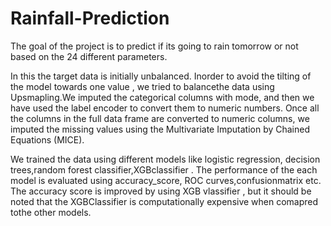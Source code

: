 # Rainfall-Prediction

The goal of the project is to predict if its going to rain tomorrow or not based on the 24 different parameters.

In this the target data is initially unbalanced. Inorder to avoid the tilting of the model towards one value , we tried to balancethe data using Upsmapling.We imputed the categorical columns with mode, and then we have used the label encoder to convert them to numeric numbers. Once all the columns in the full data frame are converted to numeric columns, we imputed the missing values using the Multivariate Imputation by Chained Equations (MICE).

We trained the data using different models like logistic regression, decision trees,random forest classifier,XGBclassifier .
The performance of the each model is evaluated using accuracy_score, ROC curves,confusionmatrix etc.
The accuracy score is improved by using XGB vlassifier , but it should be noted that the XGBClassifier is computationally expensive when comapred tothe other models.


